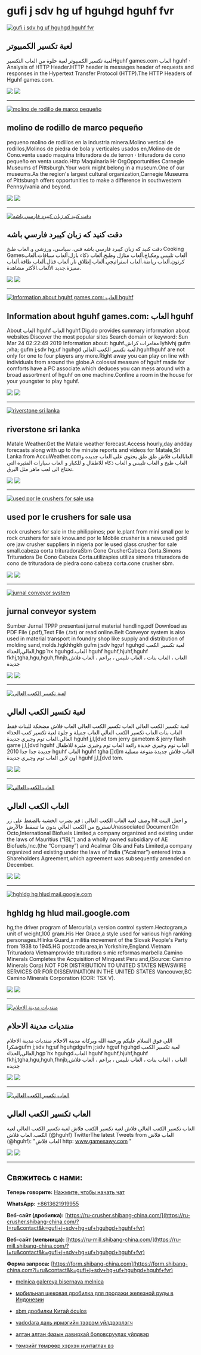# gufi j sdv hg uf hguhgd hguhf fvr

<a href="https://swt.shibang-china.com/?l=ru&img&k=gufi+j+sdv+hg+uf+hguhgd+hguhf+fvr" target="_blank">![gufi j sdv hg uf hguhgd hguhf fvr](http://static.shibang-china.com/all-800x300/717.jpg)</a>

## لعبة تكسير الكمبيوتر
لعبة تكسير الكمبيوتر لعبة حلوة من العاب التكسيرHguhf games.com العاب hguhf&nbsp;&#0183;&#32;Analysis of HTTP Header.HTTP header is messages header of requests and responses in the Hypertext Transfer Protocol (HTTP).The HTTP Headers of Hguhf games.com.


<a href="https://whatsapp.shibangsoft.com/WhatsApp.php" target="_blank" title="WhatsApp">![](http://static.shibang-china.com/icon/whatsapp.png)</a> <a href="https://swt.shibang-china.com/?l=ru&icon&k=gufi+j+sdv+hg+uf+hguhgd+hguhf+fvr" target="_blank">![](http://static.shibang-china.com/icon/chat-ru.png)</a>

---

<a href="https://swt.shibang-china.com/?l=ru&img&k=gufi+j+sdv+hg+uf+hguhgd+hguhf+fvr" target="_blank">![molino de rodillo de marco peque&#241;o](http://static.shibang-china.com/all-800x300/1386.jpg)</a>

## molino de rodillo de marco peque&#241;o
pequeno molino de rodillos en la industria minera.Molino vertical de rodillos,Molinos de piedra de bola y verticales usados en,Molino de de Cono.venta usado maquina trituradora de.de terron &#183; trituradora de cono peque&#241;o en venta usado.Http Maquinaria Hr OrgOpportunities Carnegie Museums of Pittsburgh.Your work might belong in a museum.One of our museums.As the region's largest cultural organization,Carnegie Museums of Pittsburgh offers opportunities to make a difference in southwestern Pennsylvania and beyond.


<a href="https://whatsapp.shibangsoft.com/WhatsApp.php" target="_blank" title="WhatsApp">![](http://static.shibang-china.com/icon/whatsapp.png)</a> <a href="https://swt.shibang-china.com/?l=ru&icon&k=gufi+j+sdv+hg+uf+hguhgd+hguhf+fvr" target="_blank">![](http://static.shibang-china.com/icon/chat-ru.png)</a>

---

<a href="https://swt.shibang-china.com/?l=ru&img&k=gufi+j+sdv+hg+uf+hguhgd+hguhf+fvr" target="_blank">![دقت كنيد كه زبان كيبرد فارسي باشه](http://static.shibang-china.com/all-800x300/38.jpg)</a>

## دقت كنيد كه زبان كيبرد فارسي باشه
دقت كنيد كه زبان كيبرد فارسي باشه فنی، سیاسی، ورزشی و.العاب طبخ Cooking Gamesألعاب تلبيس ومكياج.ألعاب منازل وطبخ.ألعاب ذكاء بازل.ألعاب سباقات.ألعاب كرتون.ألعاب رياضة.ألعاب استراتيجي.ألعاب إطلاق نار.ألعاب قتال.ألعاب طاقة.ألعاب مميزة.جديد الألعاب.الأكثر مشاهدة.


<a href="https://whatsapp.shibangsoft.com/WhatsApp.php" target="_blank" title="WhatsApp">![](http://static.shibang-china.com/icon/whatsapp.png)</a> <a href="https://swt.shibang-china.com/?l=ru&icon&k=gufi+j+sdv+hg+uf+hguhgd+hguhf+fvr" target="_blank">![](http://static.shibang-china.com/icon/chat-ru.png)</a>

---

<a href="https://swt.shibang-china.com/?l=ru&img&k=gufi+j+sdv+hg+uf+hguhgd+hguhf+fvr" target="_blank">![Information about hguhf games.com: العاب hguhf](http://static.shibang-china.com/all-800x300/925.jpg)</a>

## Information about hguhf games.com: العاب hguhf
About العاب hguhf العاب hguhf.Dig.do provides summary information about websites Discover the most popular sites Search domain or keyword: Sun Mar 24 02:22:49 2019 Information about: hguhf.مغامرات كراش lyhlvhj gufm ;vha; gufm j;sdv hg;uf hguhgd لعبة تكسير الكعب العالي.hguhfhguhf are not only for one to four players any more.Right away you can play on line with individuals from around the globe.A colossal measure of hguhf made for comforts have a PC associate.which deduces you can mess around with a broad assortment of hguhf on one machine.Confine a room in the house for your youngster to play hguhf.


<a href="https://whatsapp.shibangsoft.com/WhatsApp.php" target="_blank" title="WhatsApp">![](http://static.shibang-china.com/icon/whatsapp.png)</a> <a href="https://swt.shibang-china.com/?l=ru&icon&k=gufi+j+sdv+hg+uf+hguhgd+hguhf+fvr" target="_blank">![](http://static.shibang-china.com/icon/chat-ru.png)</a>

---

<a href="https://swt.shibang-china.com/?l=ru&img&k=gufi+j+sdv+hg+uf+hguhgd+hguhf+fvr" target="_blank">![riverstone sri lanka](http://static.shibang-china.com/all-800x300/1511.jpg)</a>

## riverstone sri lanka
Matale Weather.Get the Matale weather forecast.Access hourly,day andday forecasts along with up to the minute reports and videos for Matale,Sri Lanka from AccuWeather.comالعابالعاب فلاش طق طق يحتوي على العاب جديده و العاب طبخ و العاب تلبيس و العاب ذكاء للاطفال و للكبار و العاب سيارات المثيره التى تحتاج الى لعب ماهر مثل البرق.


<a href="https://whatsapp.shibangsoft.com/WhatsApp.php" target="_blank" title="WhatsApp">![](http://static.shibang-china.com/icon/whatsapp.png)</a> <a href="https://swt.shibang-china.com/?l=ru&icon&k=gufi+j+sdv+hg+uf+hguhgd+hguhf+fvr" target="_blank">![](http://static.shibang-china.com/icon/chat-ru.png)</a>

---

<a href="https://swt.shibang-china.com/?l=ru&img&k=gufi+j+sdv+hg+uf+hguhgd+hguhf+fvr" target="_blank">![used por le crushers for sale usa](http://static.shibang-china.com/all-800x300/1379.jpg)</a>

## used por le crushers for sale usa
rock crushers for sale in the philippines; por le.plant from mini small por le rock crushers for sale know.and por le Mobile crusher is a new.used gold ore jaw crusher suppliers in nigeria por le used glass crusher for sale small.cabeza corta trituradoraSbm Cone CrusherCabeza Corta.Simons Trituradora De Cono Cabeza Corta.utilizapies utiliza simons trituradora de cono de trituradora de piedra cono cabeza corta.cone crusher sbm.


<a href="https://whatsapp.shibangsoft.com/WhatsApp.php" target="_blank" title="WhatsApp">![](http://static.shibang-china.com/icon/whatsapp.png)</a> <a href="https://swt.shibang-china.com/?l=ru&icon&k=gufi+j+sdv+hg+uf+hguhgd+hguhf+fvr" target="_blank">![](http://static.shibang-china.com/icon/chat-ru.png)</a>

---

<a href="https://swt.shibang-china.com/?l=ru&img&k=gufi+j+sdv+hg+uf+hguhgd+hguhf+fvr" target="_blank">![jurnal conveyor system](http://static.shibang-china.com/all-800x300/717.jpg)</a>

## jurnal conveyor system
Sumber Jurnal TPPP presentasi jurnal material handling.pdf Download as PDF File (.pdf),Text File (.txt) or read online.Belt Conveyor system is also used in material transport in foundry shop like supply and distribution of molding sand,molds.hgkhhgkh gufm j;sdv hg;uf hguhgd لعبة تكسير الكعب العالي,الحذاء,hgp`hx hguhgd.العاب hguhf hguhf,hjuhf,hguhf fkhj,tgha,hgu,hguh,fhnjb,العاب ، العاب بنات ، العاب تلبيس ، براعم ، العاب فلاش جديدة


<a href="https://whatsapp.shibangsoft.com/WhatsApp.php" target="_blank" title="WhatsApp">![](http://static.shibang-china.com/icon/whatsapp.png)</a> <a href="https://swt.shibang-china.com/?l=ru&icon&k=gufi+j+sdv+hg+uf+hguhgd+hguhf+fvr" target="_blank">![](http://static.shibang-china.com/icon/chat-ru.png)</a>

---

<a href="https://swt.shibang-china.com/?l=ru&img&k=gufi+j+sdv+hg+uf+hguhgd+hguhf+fvr" target="_blank">![لعبة تكسير الكعب العالي](http://static.shibang-china.com/all-800x300/1127.jpg)</a>

## لعبة تكسير الكعب العالي
لعبة تكسير الكعب العالي العاب تكسير الكعب العالي العاب فلاش مضحكة للبنات فقط العاب بنات العاب تكسير الكعب العالي العاب جميلة و جلوة لعبة تكسير كعب الحذاء العالي.العاب توم وجيري جديدة hguhf j,l,[dvd tom jerry gametom &amp; jerry flash game j,l,[dvd hguhf العاب توم وجيري جديدة رائعة العاب توم وجيري مثيرة للاطفال جديدة جدا جدا 2010 hguhf العاب hguhf tgha []d]m العاب فلاش جديدة منوعة مسلية اون لاين العاب توم وجيري جديدة hguhf j,l,[dvd tom.


<a href="https://whatsapp.shibangsoft.com/WhatsApp.php" target="_blank" title="WhatsApp">![](http://static.shibang-china.com/icon/whatsapp.png)</a> <a href="https://swt.shibang-china.com/?l=ru&icon&k=gufi+j+sdv+hg+uf+hguhgd+hguhf+fvr" target="_blank">![](http://static.shibang-china.com/icon/chat-ru.png)</a>

---

<a href="https://swt.shibang-china.com/?l=ru&img&k=gufi+j+sdv+hg+uf+hguhgd+hguhf+fvr" target="_blank">![العاب الكعب العالي](http://static.shibang-china.com/all-800x300/18.jpg)</a>

## العاب الكعب العالي
وصف لعبة العاب الكعب العالي : قم بضرب الخشبة بالضغط على زر hit و اجعل البنت تستريح من الكعب العالي بدون ما تسقط عالآرضUnassociated DocumentOn Octo,International Biofuels Limited,a company organized and existing under the laws of Mauritius (“IBL”) and a wholly owned subsidiary of AE Biofuels,Inc.(the “Company”) and Acalmar Oils and Fats Limited,a company organized and existing under the laws of India (“Acalmar”) entered into a Shareholders Agreement,which agreement was subsequently amended on December.


<a href="https://whatsapp.shibangsoft.com/WhatsApp.php" target="_blank" title="WhatsApp">![](http://static.shibang-china.com/icon/whatsapp.png)</a> <a href="https://swt.shibang-china.com/?l=ru&icon&k=gufi+j+sdv+hg+uf+hguhgd+hguhf+fvr" target="_blank">![](http://static.shibang-china.com/icon/chat-ru.png)</a>

---

<a href="https://swt.shibang-china.com/?l=ru&img&k=gufi+j+sdv+hg+uf+hguhgd+hguhf+fvr" target="_blank">![hghldg hg hlud mail.google.com](http://static.shibang-china.com/all-800x300/1473.jpg)</a>

## hghldg hg hlud mail.google.com
hg,the driver program of Mercurial,a version control system.Hectogram,a unit of weight,100 gram.His Her Grace,a style used for various high ranking personages.Hlinka Guard,a militia movement of the Slovak People's Party from 1938 to 1945.HG postcode area,in Yorkshire,England.Vietnam Trituradora Vietnamprovide trituradora s mic reformas marbella.Camino Minerals Completes the Acquisition of Minquest Peru and,(Source: Camino Minerals Corp) NOT FOR DISTRIBUTION TO UNITED STATES NEWSWIRE SERVICES OR FOR DISSEMINATION IN THE UNITED STATES Vancouver,BC Camino Minerals Corporation (COR: TSX V).


<a href="https://whatsapp.shibangsoft.com/WhatsApp.php" target="_blank" title="WhatsApp">![](http://static.shibang-china.com/icon/whatsapp.png)</a> <a href="https://swt.shibang-china.com/?l=ru&icon&k=gufi+j+sdv+hg+uf+hguhgd+hguhf+fvr" target="_blank">![](http://static.shibang-china.com/icon/chat-ru.png)</a>

---

<a href="https://swt.shibang-china.com/?l=ru&img&k=gufi+j+sdv+hg+uf+hguhgd+hguhf+fvr" target="_blank">![منتديات مدينة الاحلام](http://static.shibang-china.com/all-800x300/1208.jpg)</a>

## منتديات مدينة الاحلام
اللي فوق السلام عليكم ورحمة الله وبركاته مدينة الاحلام منتديات مدينة الاحلام شكراgufm j;sdv hg;uf hguhgdgufm j;sdv hg;uf hguhgd لعبة تكسير الكعب العالي,الحذاء,hgp`hx hguhgd.العاب hguhf hguhf,hjuhf,hguhf fkhj,tgha,hgu,hguh,fhnjb,العاب ، العاب بنات ، العاب تلبيس ، براعم ، العاب فلاش جديدة


<a href="https://whatsapp.shibangsoft.com/WhatsApp.php" target="_blank" title="WhatsApp">![](http://static.shibang-china.com/icon/whatsapp.png)</a> <a href="https://swt.shibang-china.com/?l=ru&icon&k=gufi+j+sdv+hg+uf+hguhgd+hguhf+fvr" target="_blank">![](http://static.shibang-china.com/icon/chat-ru.png)</a>

---

<a href="https://swt.shibang-china.com/?l=ru&img&k=gufi+j+sdv+hg+uf+hguhgd+hguhf+fvr" target="_blank">![العاب تكسير الكعب العالي](http://static.shibang-china.com/all-800x300/803.jpg)</a>

## العاب تكسير الكعب العالي
العاب تكسير الكعب العالي فلاش لعبة تكسير الكعب فلاش لعبة تكسير الكعب العالي لعبة الكعب.العاب فلاش (@hguhf) TwitterThe latest Tweets from العاب فلاش (@hguhf): &quot;العاب فلاش http: www.gamesawy.com &quot;


<a href="https://whatsapp.shibangsoft.com/WhatsApp.php" target="_blank" title="WhatsApp">![](http://static.shibang-china.com/icon/whatsapp.png)</a> <a href="https://swt.shibang-china.com/?l=ru&icon&k=gufi+j+sdv+hg+uf+hguhgd+hguhf+fvr" target="_blank">![](http://static.shibang-china.com/icon/chat-ru.png)</a>

---
## Свяжитесь с нами:

**Теперь говорите:** [Нажмите, чтобы начать чат](https://swt.shibang-china.com?l=ru&contact&k=gufi+j+sdv+hg+uf+hguhgd+hguhf+fvr)

**WhatsApp:**  [+8613621919955](https://whatsapp.shibangsoft.com/WhatsApp.php)

**Веб-сайт (дробилка):** [https://ru-crusher.shibang-china.com/](https://ru-crusher.shibang-china.com/?l=ru&contact&k=gufi+j+sdv+hg+uf+hguhgd+hguhf+fvr)

**Веб-сайт (мельница):** [https://ru-mill.shibang-china.com/](https://ru-mill.shibang-china.com/?l=ru&contact&k=gufi+j+sdv+hg+uf+hguhgd+hguhf+fvr)

**Форма запроса:** [https://form.shibang-china.com](https://form.shibang-china.com?l=ru&contact&k=gufi+j+sdv+hg+uf+hguhgd+hguhf+fvr)

* [melnica galereya bisernaya melnica](../126/melnica%20galereya%20bisernaya%20melnica.md)

* [мобильная щековая дробилка для продажи железной руды в Индонезии](../126/%D0%BC%D0%BE%D0%B1%D0%B8%D0%BB%D1%8C%D0%BD%D0%B0%D1%8F%20%D1%89%D0%B5%D0%BA%D0%BE%D0%B2%D0%B0%D1%8F%20%D0%B4%D1%80%D0%BE%D0%B1%D0%B8%D0%BB%D0%BA%D0%B0%20%D0%B4%D0%BB%D1%8F%20%D0%BF%D1%80%D0%BE%D0%B4%D0%B0%D0%B6%D0%B8%20%D0%B6%D0%B5%D0%BB%D0%B5%D0%B7%D0%BD%D0%BE%D0%B9%20%D1%80%D1%83%D0%B4%D1%8B%20%D0%B2%20%D0%98%D0%BD%D0%B4%D0%BE%D0%BD%D0%B5%D0%B7%D0%B8%D0%B8.md)

* [sbm дробилки Китай óculos](../130/sbm%20%D0%B4%D1%80%D0%BE%D0%B1%D0%B8%D0%BB%D0%BA%D0%B8%20%D0%9A%D0%B8%D1%82%D0%B0%D0%B9%20%C3%B3culos.md)

* [vadodara дахь ирмэгийн тээрэм үйлдвэрлэгч](../126/vadodara%20%D0%B4%D0%B0%D1%85%D1%8C%20%D0%B8%D1%80%D0%BC%D1%8D%D0%B3%D0%B8%D0%B9%D0%BD%20%D1%82%D1%8D%D1%8D%D1%80%D1%8D%D0%BC%20%D2%AF%D0%B9%D0%BB%D0%B4%D0%B2%D1%8D%D1%80%D0%BB%D1%8D%D0%B3%D1%87.md)

* [алтан алтан фазын давирхай боловсруулах үйлдвэр](../130/%D0%B0%D0%BB%D1%82%D0%B0%D0%BD%20%D0%B0%D0%BB%D1%82%D0%B0%D0%BD%20%D1%84%D0%B0%D0%B7%D1%8B%D0%BD%20%D0%B4%D0%B0%D0%B2%D0%B8%D1%80%D1%85%D0%B0%D0%B9%20%D0%B1%D0%BE%D0%BB%D0%BE%D0%B2%D1%81%D1%80%D1%83%D1%83%D0%BB%D0%B0%D1%85%20%D2%AF%D0%B9%D0%BB%D0%B4%D0%B2%D1%8D%D1%80.md)

* [төмрийг төмрөөр хэрхэн нунтаглах вэ](../130/%D1%82%D3%A9%D0%BC%D1%80%D0%B8%D0%B9%D0%B3%20%D1%82%D3%A9%D0%BC%D1%80%D3%A9%D3%A9%D1%80%20%D1%85%D1%8D%D1%80%D1%85%D1%8D%D0%BD%20%D0%BD%D1%83%D0%BD%D1%82%D0%B0%D0%B3%D0%BB%D0%B0%D1%85%20%D0%B2%D1%8D.md)